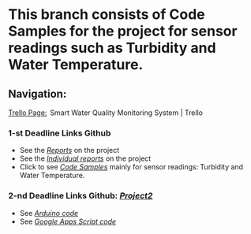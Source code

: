 # This branch consists of Code Samples for the project for sensor readings such as Turbidity and Water Temperature.

## Navigation:   

[Trello Page:](https://trello.com/b/AU3PxAXM/arduino-project-10)  Smart Water Quality Monitoring System | Trello 

### 1-st Deadline Links Github

- See the [*Reports*](https://github.com/Valeryschka/ArduinoWaterQualitySystem/tree/Reports) on the project
- See the [*Individual reports*](https://github.com/Valeryschka/ArduinoWaterQualitySystem/tree/IndividualReports
) on the project
- Click to see [*Code Samples*](https://github.com/Valeryschka/ArduinoWaterQualitySystem/tree/Arduino-Code
) mainly for sensor readings: Turbidity and Water Temperature.

### 2-nd Deadline Links Github: [*Project2*](https://github.com/valerkahere/SmartWaterQualityMonitoringSystem/tree/Project2)

- See [*Arduino code*](https://github.com/valerkahere/ArduinoWaterQualitySystem/blob/Project2/ArduinoSpreadsheet.ino)
- See [*Google Apps Script code*](https://github.com/valerkahere/ArduinoWaterQualitySystem/blob/Project2/Code.gs)
